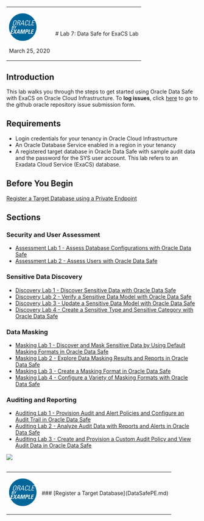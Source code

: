 <table class="tbl-heading">
<tr>
<td class="td-logo">

![](images/obe_tag.png)

March 25, 2020
</td>
<td class="td-banner">
# Lab 7: Data Safe for ExaCS Lab</td>
</tr>
<table>

## Introduction

This lab walks you through the steps to get started using Oracle Data Safe with ExaCS on Oracle Cloud Infrastructure. To **log issues**, click [here](https://github.com/oracle/learning-library/issues/new) to go to the github oracle repository issue submission form.

## Requirements

- Login credentials for your tenancy in Oracle Cloud Infrastructure
- An Oracle Database Service enabled in a region in your tenancy
- A registered target database in Oracle Data Safe with sample audit data and the password for the SYS user account. This lab refers to an Exadata Cloud Service (ExaCS) database.

## Before You Begin

[Register a Target Database using a Private Endpoint](DataSafePE.md)

## Sections

### Security and User Assessment
- [Assessment Lab 1 - Assess Database Configurations with Oracle Data Safe](DataSafeAssessment.md)
- [Assessment Lab 2 - Assess Users with Oracle Data Safe](DataSafeAssessment2.md)

### Sensitive Data Discovery
- [Discovery Lab 1 - Discover Sensitive Data with Oracle Data Safe](DataSafeSDD.md)
- [Discovery Lab 2 - Verify a Sensitive Data Model with Oracle Data Safe](DataSafeSDD2.md)
- [Discovery Lab 3 - Update a Sensitive Data Model with Oracle Data Safe](DataSafeSDD3.md)
- [Discovery Lab 4 - Create a Sensitive Type and Sensitive Category with Oracle Data Safe](DataSafeSDD4.md)

### Data Masking
- [Masking Lab 1 - Discover and Mask Sensitive Data by Using Default Masking Formats in Oracle Data Safe](DataSafeDM.md)
- [Masking Lab 2 - Explore Data Masking Results and Reports in Oracle Data Safe](DataSafeDM2.md)
- [Masking Lab 3 - Create a Masking Format in Oracle Data Safe](DataSafeDM3.md)
- [Masking Lab 4 - Configure a Variety of Masking Formats with Oracle Data Safe](DataSafeDM4.md)

### Auditing and Reporting
- [Auditing Lab 1 - Provision Audit and Alert Policies and Configure an Audit Trail in Oracle Data Safe](DataSafeAudit.md)
- [Auditing Lab 2 - Analyze Audit Data with Reports and Alerts in Oracle Data Safe](DataSafeAudit2.md)
- [Auditing Lab 3 - Create and Provision a Custom Audit Policy and View Audit Data in Oracle Data Safe](DataSafeAudit3.md)

![](./images/400/Picture100-20.jpeg)

<table>
<tr><td class="td-logo">

[![](./images/obe_tag.png)](#)
</td>
<td class="td-banner">
### [Register a Target Database](DataSafePE.md)
</td>
</tr>
<table>
